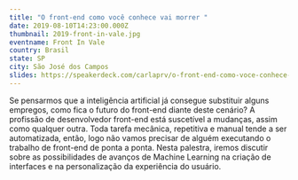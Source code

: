 ```yaml
---
title: "O front-end como você conhece vai morrer "
date: 2019-08-10T14:23:00.000Z
thumbnail: 2019-front-in-vale.jpg
eventname: Front In Vale
country: Brasil
state: SP
city: São José dos Campos
slides: https://speakerdeck.com/carlaprv/o-front-end-como-voce-conhece-vai-morrer
---
```

Se pensarmos que a inteligência artificial já consegue substituir alguns empregos, como fica o futuro do front-end diante deste cenário? A profissão de desenvolvedor front-end está suscetível a mudanças, assim como qualquer outra. Toda tarefa mecânica, repetitiva e manual tende a ser automatizada, então, logo não vamos precisar de alguém executando o trabalho de front-end de ponta a ponta. Nesta palestra, iremos discutir sobre as possibilidades de avanços de Machine Learning na criação de interfaces e na personalização da experiência do usuário.